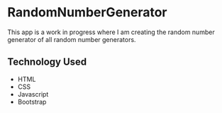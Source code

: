 # RandomNumberGenerator
This app is a work in progress where I am creating the random number generator of all random number generators.

## Technology Used
* HTML
* CSS
* Javascript
* Bootstrap
